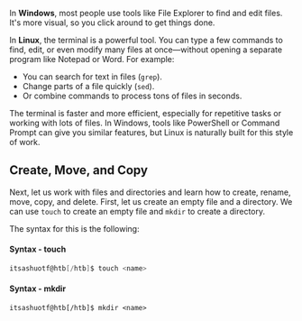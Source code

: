 In **Windows**, most people use tools like File Explorer to find and edit files. It's more visual, so you click around to get things done.

In **Linux**, the terminal is a powerful tool. You can type a few commands to find, edit, or even modify many files at once—without opening a separate program like Notepad or Word. For example:

- You can search for text in files (`grep`).
- Change parts of a file quickly (`sed`).
- Or combine commands to process tons of files in seconds.

The terminal is faster and more efficient, especially for repetitive tasks or working with lots of files. In Windows, tools like PowerShell  or Command Prompt can give you similar features, but Linux is naturally built for this style of work.

## Create, Move, and Copy

Next, let us work with files and directories and learn how to create, rename, move, copy, and delete. First, let us create an empty file and a directory. We can use `touch` to create an empty file and `mkdir` to create a directory.

The syntax for this is the following:

#### Syntax - touch

```powershell
itsashuotf@htb[/htb]$ touch <name>
```

#### Syntax - mkdir

```power
itsashuotf@htb[/htb]$ mkdir <name>
```